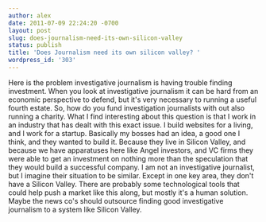 ```yaml
---
author: alex
date: 2011-07-09 22:24:20 -0700
layout: post
slug: does-journalism-need-its-own-silicon-valley
status: publish
title: 'Does Journalism need its own silicon valley? '
wordpress_id: '303'
---
```


Here is the problem investigative journalism is having trouble finding
investment. When you look at investigative journalism it can be hard
from an economic perspective to defend, but it's very necessary to
running a useful fourth estate. So, how do you fund investigation
journalists with out also running a charity. What I find interesting
about this question is that I work in an industry that has dealt with
this exact issue. I build websites for a living, and I work for a
startup. Basically my bosses had an idea, a good one I think, and they
wanted to build it. Because they live in Silicon Valley, and because we
have apparatuses here like Angel investors, and VC firms they were able
to get an investment on nothing more than the speculation that they
would build a successful company. I am not an investigative journalist,
but I imagine their situation to be similar. Except in one key area,
they don't have a Silicon Valley. There are probably some technological
tools that could help push a market like this along, but mostly it's a
human solution. Maybe the news co's should outsource finding good
investigative journalism to a system like Silicon Valley.
